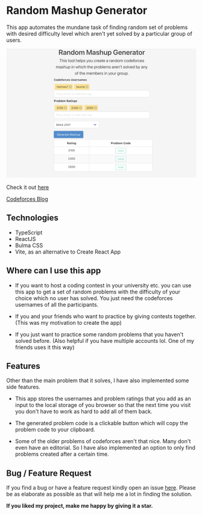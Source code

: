 # Random Mashup Generator

This app automates the mundane task of finding random set of problems with desired difficulty level which aren't yet solved by a particular group of users.

![Image](/images/generator.png)

Check it out [here](https://randommashupgenerator.netlify.app/)
 
[Codeforces Blog](https://codeforces.com/blog/entry/92696)

## Technologies

* TypeScript
* ReactJS
* Bulma CSS
* Vite, as an alternative to Create React App

## Where can I use this app

* If you want to host a coding contest in your university etc. you can use this app to get a set of random problems with the difficulty of your choice which no user has solved. You just need the codeforces usernames of all the participants.

* If you and your friends who want to practice by giving contests together. (This was my motivation to create the app)

* If you just want to practice some random problems that you haven't solved before. (Also helpful if you have multiple accounts lol. One of my friends uses it this way)

## Features

Other than the main problem that it solves, I have also implemented some side features.

* This app stores the usernames and problem ratings that you add as an input to the local storage of you browser so that the next time you visit you don't have to work as hard to add all of them back.

* The generated problem code is a clickable button which will copy the problem code to your clipboard.

* Some of the older problems of codeforces aren't that nice. Many don't even have an editorial. So I have also implemented an option to only find problems created after a certain time.


## Bug / Feature Request
If you find a bug or have a feature request kindly open an issue [here](https://github.com/Holmes7/Random-Mashup-Generator/issues/new). Please be as elaborate as possible as that will help me a lot in finding the solution.

**If you liked my project, make me happy by giving it a star.**
